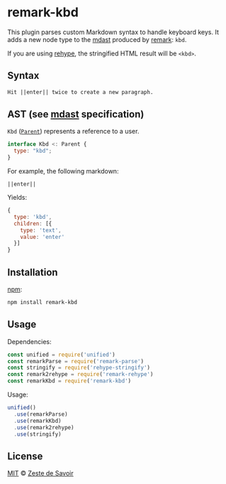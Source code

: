 # remark-kbd

This plugin parses custom Markdown syntax to handle keyboard keys.
It adds a new node type to the [mdast][mdast] produced by [remark][remark]: `kbd`.

If you are using [rehype][rehype], the stringified HTML result will be `<kbd>`.

## Syntax

```markdown
Hit ||enter|| twice to create a new paragraph.
```

## AST (see [mdast][mdast] specification)

`Kbd` ([`Parent`][parent]) represents a reference to a user.

```javascript
interface Kbd <: Parent {
  type: "kbd";
}
```

For example, the following markdown:

`||enter||`

Yields:

```javascript
{
  type: 'kbd',
  children: [{
    type: 'text',
    value: 'enter'
  }]
}
```

## Installation

[npm][npm]:

```bash
npm install remark-kbd
```

## Usage

Dependencies:

```javascript
const unified = require('unified')
const remarkParse = require('remark-parse')
const stringify = require('rehype-stringify')
const remark2rehype = require('remark-rehype')
const remarkKbd = require('remark-kbd')
```

Usage:

```javascript
unified()
  .use(remarkParse)
  .use(remarkKbd)
  .use(remark2rehype)
  .use(stringify)
```

## License

[MIT][license] © [Zeste de Savoir][zds]

<!-- Definitions -->

[build-badge]: https://img.shields.io/travis/zestedesavoir/zmarkdown.svg

[build-status]: https://travis-ci.org/zestedesavoir/zmarkdown

[coverage-badge]: https://img.shields.io/coveralls/zestedesavoir/zmarkdown.svg

[coverage-status]: https://coveralls.io/github/zestedesavoir/zmarkdown

[license]: https://github.com/zestedesavoir/zmarkdown/blob/master/packages/remark-kbd/LICENSE

[zds]: https://zestedesavoir.com

[npm]: https://www.npmjs.com/package/remark-kbd

[mdast]: https://github.com/syntax-tree/mdast/blob/master/readme.md

[remark]: https://github.com/remarkjs/remark

[rehype]: https://github.com/rehypejs/rehype

[parent]: https://github.com/syntax-tree/unist#parent
